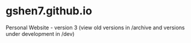 # gshen7.github.io
Personal Website - version 3 (view old versions in /archive and versions under development in /dev)
